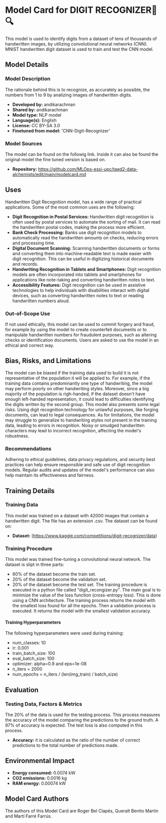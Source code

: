 

# Model Card for DIGIT RECOGNIZER🔢🔍

This model is used to identify digits from a dataset of tens of thousands of handwritten images, by utilizing convolutional neural networks (CNN). MNIST handwritten digit dataset is used to train and test the CNN model.

## Model Details

### Model Description

The rationale behind this is to recognize, as accurately as possible, the numbers from 1 to 9 by analizing images of handwritten digits.

- **Developed by:** andikarachman 
- **Shared by:** andikarachman
- **Model type:** NLP model
- **Language(s):** English
- **License:** CC BY-SA 3.0
- **Finetuned from model:** 'CNN-Digit-Recognizer'

### Model Sources

The model can be found on the followig link. Inside it can also be found the original model the fine tuned version is based on.

- **Repository:** https://github.com/MLOps-essi-upc/taed2-data-alchemists/edit/main/modelcard.md

## Uses

Handwritten Digit Recognition model, has a wide range of practical applications.
Some of the most common uses are the following:

- **Digit Recognition in Postal Services:** Handwritten digit recognition is often used by postal services to automate the sorting of mail. It can read the handwritten postal codes, making the process more efficient.
- **Bank Check Processing:** Banks use digit recognition models to automatically read the handwritten amounts on checks, reducing errors and processing time.
- **Digital Document Scanning:** Scanning handwritten documents or forms and converting them into machine-readable text is made easier with digit recognition. This can be useful in digitizing historical documents and records.
- **Handwriting Recognition in Tablets and Smartphones:** Digit recognition models are often incorporated into tablets and smartphones for applications like note-taking and converting handwritten notes to text.
- **Accessibility Features:** Digit recognition can be used in assistive technologies to help individuals with disabilities interact with digital devices, such as converting handwritten notes to text or reading handwritten numbers aloud.

### Out-of-Scope Use

If not used ethically, this model can be used to commit forgery and fraud, for example by using the model to create counterfeit documents or to manipulate handwritten numbers for fraudulent purposes, such as altering checks or identification documents. Users are asked to use the model in an ethical and correct way. 

## Bias, Risks, and Limitations

The model can be biased if the training data used to build it is not representative of the population it will be applied to. For example, if the training data contains predominantly one type of handwriting, the model may perform poorly on other handwriting styles. Moreover, since a big majority of the population is righ-handed, if the dataset doesn't have enough left-handed representation, it could lead to difficulties identifying the digits written by the second group.
This model also presents some legal risks. Using digit recognition technology for unlawful purposes, like forging documents, can lead to legal consequences.
As for limitations, the model may struggle to generalize to handwriting styles not present in the training data, leading to errors in recognition. Noisy or smudged handwritten characters may lead to incorrect recognition, affecting the model's robustness.

### Recommendations

Adhering to ethical guidelines, data privacy regulations, and security best practices can help ensure responsible and safe use of digit recognition models. Regular audits and updates of the model's performance can also help maintain its effectiveness and fairness.

## Training Details

### Training Data

This model was trained on a dataset with 42000 images that contain a handwritten digit. The file has an extension .csv.
The dataset can be found on:

- **Dataset:** (https://www.kaggle.com/competitions/digit-recognizer/data)

### Training Procedure 
This model was trained fine-tuning a convolutional neural network. 
The dataset is slipt in three parts:
- 60% of the dataset become the train set.
- 20% of the dataset become the validation set.
- 20% of the dataset become the test set.
The training procedure is executed in a python file called "digit_recongizer.py". The main goal is to minimize the value of the loss function (cross-entropy loss). This is done using a CNN architecture.
The training process returns the model with the smallest loss found for all the epochs.
Then a validation process is  executed. It returns the model with the smallest validation accuracy.

#### Training Hyperparameters
The following hyperparameters were used during training:

- num_classes: 10
- lr: 0.001
- train_batch_size: 100
- eval_batch_size: 100
- optimizer: alpha=0.9 and eps=1e-08 
- n_iters = 2000
- num_epochs = n_iters / (len(img_train) / batch_size)

## Evaluation
### Testing Data, Factors & Metrics
The 20% of the data is used for the testing process. This process measures the accuracy of the model comparing the predictions to the ground truth. A 97% of accuracy is expected. The test loss is also computed in this process.

- **Accuracy:** it is calculated as the ratio of the number of correct predictions to the total number of predictions made.

## Environmental Impact

- **Energy consumed:** 0.0074 kW
- **CO2 emissions:** 0.0016 kg
- **RAM energy:** 0.00074 kW

## Model Card Authors
The authors of this Model Card are Roger Bel Clapés, Queralt Benito Martín and Martí Farré Farrús.
